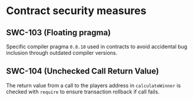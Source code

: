 # Contract security measures

## SWC-103 (Floating pragma)

Specific compiler pragma `0.8.10` used in contracts to avoid accidental bug inclusion through outdated compiler versions.

## SWC-104 (Unchecked Call Return Value)

The return value from a call to the players address in `calculateWinner` is checked with `require` to ensure transaction rollback if call fails.
